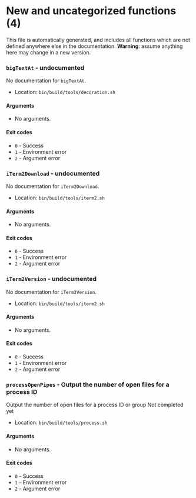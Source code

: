 # New and uncategorized functions (4)

This file is automatically generated, and includes all functions which are not defined anywhere else in the documentation. **Warning**: assume anything here may change in a new version.

### `bigTextAt` - undocumented

No documentation for `bigTextAt`.

- Location: `bin/build/tools/decoration.sh`

#### Arguments

- No arguments.

#### Exit codes

- `0` - Success
- `1` - Environment error
- `2` - Argument error
### `iTerm2Download` - undocumented

No documentation for `iTerm2Download`.

- Location: `bin/build/tools/iterm2.sh`

#### Arguments

- No arguments.

#### Exit codes

- `0` - Success
- `1` - Environment error
- `2` - Argument error
### `iTerm2Version` - undocumented

No documentation for `iTerm2Version`.

- Location: `bin/build/tools/iterm2.sh`

#### Arguments

- No arguments.

#### Exit codes

- `0` - Success
- `1` - Environment error
- `2` - Argument error
### `processOpenPipes` - Output the number of open files for a process ID

Output the number of open files for a process ID or group
Not completed yet

- Location: `bin/build/tools/process.sh`

#### Arguments

- No arguments.

#### Exit codes

- `0` - Success
- `1` - Environment error
- `2` - Argument error

